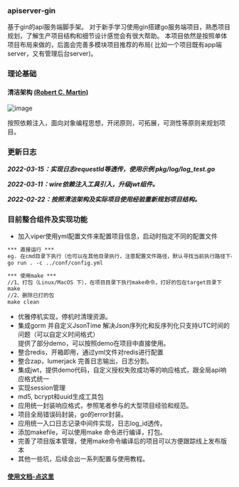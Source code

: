 ### apiserver-gin

基于gin的api服务端脚手架。 对于新手学习使用gin搭建go服务端项目，熟悉项目规划，了解生产项目结构和细节设计感觉会有很大帮助。 本项目依然是按照单体项目布局来做的，后面会完善多模块项目推荐的布局(
比如一个项目既有app端server，又有管理后台server)。

### 理论基础
#### 清洁架构 [(Robert C. Martin)](https://blog.cleancoder.com/uncle-bob/2012/08/13/the-clean-architecture.html)
![image](https://user-images.githubusercontent.com/8643542/159397149-17f58fba-a3c0-4874-b49a-ae724989af59.png)

按照依赖注入，面向对象编程思想，开闭原则，可拓展，可测性等原则来规划项目。

### 更新日志
***2022-03-15：实现日志requestId等透传，使用示例 pkg/log/log_test.go***

***2022-03-11：wire依赖注入工具引入，升级jwt组件。***

***2022-02-22：按照清洁架构及实际项目使用经验重新规划项目结构。***

### 目前整合组件及实现功能

- 加入viper使用yml配置文件来配置项目信息，启动时指定不同的配置文件

```html
*** 直接运行 ***
eg. 在cmd目录下执行（也可以在其他目录执行，注意配置文件路径，默认寻找当前执行路径下conf目录中的config.yml文件）
go run . -c ../conf/config.yml

*** 使用make ***
//1、打包（Linux/MacOS 下），在项目目录下执行make命令，打好的包在target目录下
make 
//2、删除已打的包
make clean
```
- 优雅停机实现，停机时清理资源。
- 集成gorm 并自定义JsonTime 解决Json序列化和反序列化只支持UTC时间的问题（可以自定义时间格式）  
  提供了部分demo，可以按照demo在项目中直接使用。
- 整合redis，开箱即用，通过yml文件对redis进行配置
- 整合zap，lumerjack 完善日志输出，日志分割。
- 集成jwt，提供demo代码，自定义授权失败成功等的响应格式，跟全局api响应格式统一
- 实现session管理
- md5, bcrypt和uuid生成工具包
- 应用统一封装响应格式，参照笔者参与的大型项目经验和规范。
- 项目全局错误码封装，go的error封装。
- 应用统一入口日志记录中间件实现，日志log_id透传。
- 添加makefile，可以使用make 命令进行编译，打包。
- 完善了项目版本管理，使用make命令编译后的项目可以方便跟踪线上发布版本
- 其他一些坑，后续会出一系列配置与使用教程。

#### [使用文档-点这里](https://github.com/xmgtony/apiserver-gin/blob/master/docs/quick_start.md)
